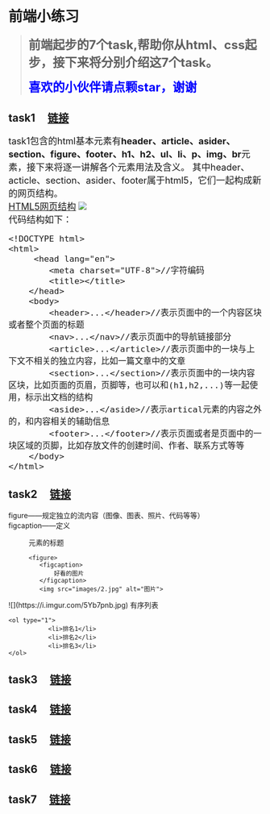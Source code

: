 前端小练习
=================
><font size=5>**前端起步的7个task,帮助你从html、css起步，接下来将分别介绍这7个task。**</font>
>
>**<font color=blue size=5>喜欢的小伙伴请点颗star，谢谢</font>**


task1 &nbsp;&nbsp;&nbsp;&nbsp;[链接](http://dadaiwei.github.io/Exercises/task1/)
--------------------
<font size=4>task1包含的html基本元素有**header、article、asider、section、figure、footer、h1、h2、ul、li、p、img、br**元素，接下来将逐一讲解各个元素用法及含义。
其中header、acticle、section、asider、footer属于html5，它们一起构成新的网页结构。  
<u>HTML5网页结构</u>
![](https://i.imgur.com/wrA6hh9.png)  
代码结构如下：

	<!DOCTYPE html>          
	<html>
	   	 <head lang="en">
	        <meta charset="UTF-8">//字符编码
	        <title></title>
	    </head>
	    <body>
	        <header>...</header>//表示页面中的一个内容区块或者整个页面的标题
	        <nav>...</nav>//表示页面中的导航链接部分
	        <article>...</article>//表示页面中的一块与上下文不相关的独立内容，比如一篇文章中的文章
	        <section>...</section>//表示页面中的一块内容区块，比如页面的页眉，页脚等，也可以和(h1,h2,...)等一起使用，标示出文档的结构
	        <aside>...</aside>//表示artical元素的内容之外的，和内容相关的辅助信息
	        <footer>...</footer>//表示页面或者是页面中的一块区域的页脚，比如存放文件的创建时间、作者、联系方式等等
	    </body>
	</html>

</font>


task2 &nbsp;&nbsp;&nbsp;&nbsp;[链接](http://dadaiwei.github.io/Exercises/task2/)
-----------
figure——规定独立的流内容（图像、图表、照片、代码等等）  
figcaption——定义<figure> 元素的标题  

	<figure>
       <figcaption>
           好看的图片
       </figcaption>
       <img src="images/2.jpg" alt="图片">
   </figure>
![](https://i.imgur.com/5Yb7pnb.jpg)   
有序列表

 	<ol type="1">
               <li>排名1</li>
               <li>排名2</li>
               <li>排名3</li>
 	</ol>


task3 &nbsp;&nbsp;&nbsp;&nbsp;[链接](http://dadaiwei.github.io/Exercises/task3/)
------------

task4  &nbsp;&nbsp;&nbsp;&nbsp;[链接](http://dadaiwei.github.io/Exercises/task4/)
------------

task5  &nbsp;&nbsp;&nbsp;&nbsp;[链接](http://dadaiwei.github.io/Exercises/task5/)
-------------

task6  &nbsp;&nbsp;&nbsp;&nbsp;[链接](http://dadaiwei.github.io/Exercises/task6/)
----------

task7 &nbsp;&nbsp;&nbsp;&nbsp;[链接](http://dadaiwei.github.io/Exercises/task7/)
----------